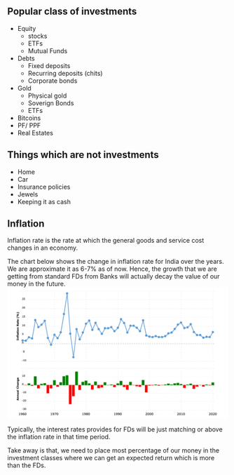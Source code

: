 
## Popular class of investments

- Equity
    - stocks
    - ETFs
    - Mutual Funds
- Debts
    - Fixed deposits
    - Recurring deposits (chits)
    - Corporate bonds
- Gold
    - Physical gold
    - Soverign Bonds
    - ETFs
- Bitcoins
- PF/ PPF
- Real Estates


## Things which are not investments

- Home
- Car
- Insurance policies
- Jewels
- Keeping it as cash

## Inflation

Inflation rate is the rate at which the general goods and service cost changes in an economy. 

The chart below shows the change in inflation rate for India over the years. We are approximate it as 6-7% as of now. Hence, the growth that we are getting from standard FDs from Banks will actually decay the value of our money in the future.
![inflation](india_inflation_rate.png)

Typically, the interest rates provides for FDs will be just matching or above the inflation rate in that time period.


Take away is that, we need to place most percentage of our money in the investment classes where we can get an expected return which is more than the FDs.

